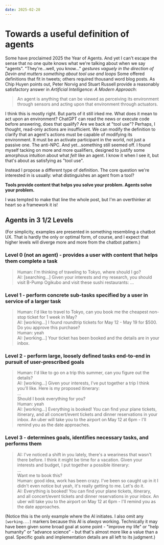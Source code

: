 ```yaml
---
date: 2025-02-28
---
```


# Towards a useful definition of agents

Some have proclaimed 2025 the Year of Agents. And yet I can't escape the sense that no one quite knows what we're talking about when we say "agents". "They're...well, you know..." *gestures vaguely in the direction of Devin and mutters something about tool use and loops* Some offered definitions that fit in tweets; others required thousand word blog posts. As Chip Huyen points out, Peter Norvig and Stuart Russell provide a reasonably satisfactory answer in *Artificial Intelligence: A Modern Approach*:

> An agent is anything that can be viewed as perceiving its environment through sensors and
acting upon that environment through actuators. 

I think this is mostly right. But parts of it still irked me. What does it mean to act upon an environment? ChatGPT can read the news or execute code before answering, does that qualify? Are we back at "tool use"? Perhaps, I thought, read-only actions are insufficient. We can modify the definition to clarify that an agent's actions must be capable of modifying its environment. It must be an activate participant in the world, not just a passive one. The anti-NPC. And yet...something still seemed off. I found myself tacking on more and more qualifiers, designed to justify some amorphous intuition about what *felt* like an agent. I know it when I see it, but that's about as satisfying as "tool use".

Instead I propose a different type of definition. The core question we're interested in is usually: what distinguishes an agent from a tool?

**Tools provide content that helps you solve your problem. Agents solve your problem.**

I was tempted to make that line the whole post, but I'm an overthinker at heart so a framework it is!

## Agents in 3 1/2 Levels

(For simplicity, examples are presented in something resembling a chatbot UX. That is hardly the only or optimal form, of course, and I expect that higher levels will diverge more and more from the chatbot pattern.)

### Level 0 (not an agent) - provides a user with content that helps them complete a task

> Human: I'm thinking of traveling to Tokyo, where should I go?  
> AI: [searching...] Given your interests and my research, you should visit B-Pump Ogikubo and visit these sushi restaurants: ...

### Level 1 - perform concrete sub-tasks specified by a user in service of a larger task

> Human: I'd like to travel to Tokyo, can you book me the cheapest non-stop ticket for 1 week in May?  
> AI: [working...] I found roundtrip tickets for May 12 - May 19 for $500. Do you approve this purchase?  
> Human: yeah  
> AI: [working...] Your ticket has been booked and the details are in your inbox.

### Level 2 - perform large, loosely defined tasks end-to-end in pursuit of user-prescribed goals

> Human: I'd like to go on a trip this summer, can you figure out the details?  
> AI: [working...] Given your interests, I've put together a trip I think you'll like. Here is my proposed itinerary:  
...  
Should I book everything for you?  
> Human: yeah  
> AI: [working...] Everything is booked! You can find your plane tickets, itinerary, and all concert/event tickets and dinner reservations in your inbox. An uber will take you to the airport on May 12 at 6pm - I'll remind you as the date approaches.

### Level 3 - determines goals, identifies necessary tasks, and performs them

> AI: I've noticed a shift in you lately, there's a weariness that wasn't there before. I think it might be time for a vacation. Given your interests and budget, I put together a possible itinerary:  
...  
Want me to book this?  
> Human: good idea, work has been crazy. I've been so caught up in it I didn't even notice but yeah, it's really getting to me. Let's do it.  
> AI: Everything is booked! You can find your plane tickets, itinerary, and all concert/event tickets and dinner reservations in your inbox. An uber will take you to the airport on May 12 at 6pm - I'll remind you as the date approaches.  

(Notice this is the only example where the AI initiates. I also omit any `[working...]` markers because this AI is *always* working. Technically it may have been given some broad goal at some point - "improve my life" or "help humanity" or "advance science" - but that's almost more like a value than a goal. Specific goals and implementation details are all left to its judgment.)
